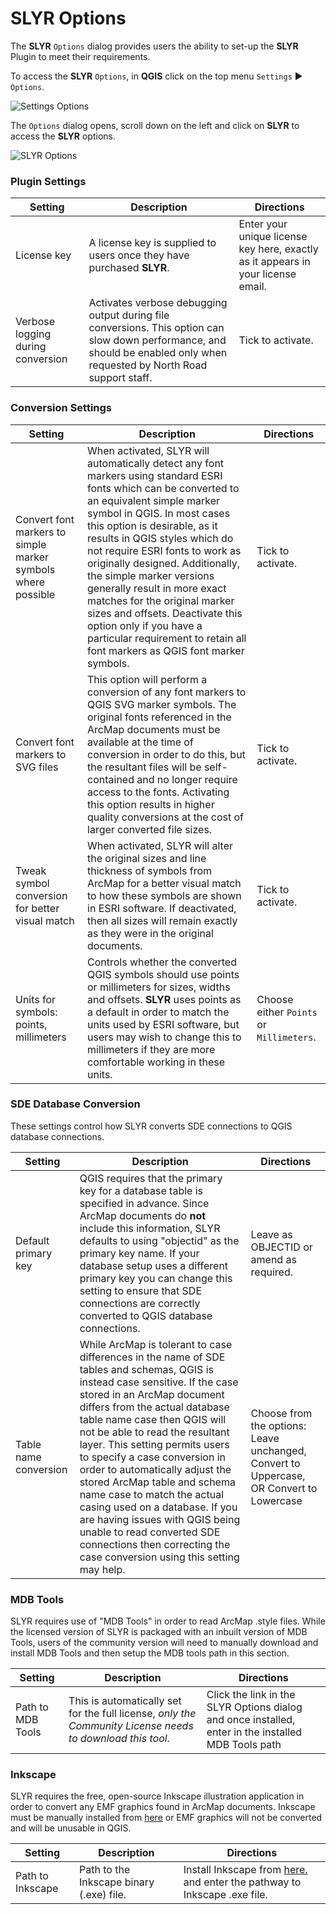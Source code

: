 # SLYR Options #

The **SLYR** `Options` dialog provides users the ability to set-up the **SLYR**
Plugin to meet their requirements.

To access the **SLYR** `Options`, in **QGIS** click on the top menu `Settings`
▶️ `Options`.

![Settings Options](../images/settings_options.png)

The `Options` dialog opens, scroll down on the left and click on **SLYR** to
access the **SLYR** options.

![SLYR Options](../images/settings_options_slyr_edit2.png)

### Plugin Settings ###

| Setting                           | Description                                                                                                                                                               | Directions                                                                       |
|-----------------------------------|---------------------------------------------------------------------------------------------------------------------------------------------------------------------------|----------------------------------------------------------------------------------|
| License key                       | A license key is supplied to users once they have purchased **SLYR**.                                                                                                     | Enter your unique license key here, exactly as it appears in your license email. |
| Verbose logging during conversion | Activates verbose debugging output during file conversions. This option can slow down performance, and should be enabled only when requested by North Road support staff. | Tick to activate.                                                                |

### Conversion Settings ###

| Setting                                                      | Description                                                                                                                                                                                                                                                                                                                                                                                                                                                                                                                                              | Directions                               |
|--------------------------------------------------------------|----------------------------------------------------------------------------------------------------------------------------------------------------------------------------------------------------------------------------------------------------------------------------------------------------------------------------------------------------------------------------------------------------------------------------------------------------------------------------------------------------------------------------------------------------------|------------------------------------------|
| Convert font markers to simple marker symbols where possible | When activated, SLYR will automatically detect any font markers using standard ESRI fonts which can be converted to an equivalent simple marker symbol in QGIS. In most cases this option is desirable, as it results in QGIS styles which do not require ESRI fonts to work as originally designed. Additionally, the simple marker versions generally result in more exact matches for the original marker sizes and offsets. Deactivate this option only if you have a particular requirement to retain all font markers as QGIS font marker symbols. | Tick to activate.                        |
| Convert font markers to SVG files                            | This option will perform a conversion of any font markers to QGIS SVG marker symbols. The original fonts referenced in the ArcMap documents must be available at the time of conversion in order to do this, but the resultant files will be self-contained and no longer require access to the fonts. Activating this option results in higher quality conversions at the cost of larger converted file sizes.                                                                                                                                          | Tick to activate.                        |
| Tweak symbol conversion for better visual match              | When activated, SLYR will alter the original sizes and line thickness of symbols from ArcMap for a better visual match to how these symbols are shown in ESRI software. If deactivated, then all sizes will remain exactly as they were in the original documents.                                                                                                                                                                                                                                                                                       | Tick to activate.                        |
| Units for symbols: points, millimeters                       | Controls whether the converted QGIS symbols should use points or millimeters for sizes, widths and offsets. **SLYR** uses points as a default in order to match the units used by ESRI software, but users may wish to change this to millimeters if they are more comfortable working in these units.                                                                                                                                                                                                                                                   | Choose either `Points` or `Millimeters`. |

### SDE Database Conversion ###

These settings control how SLYR converts SDE connections to QGIS database
connections.

| Setting               | Description                                                                                                                                                                                                                                                                                                                                                                                                                                                                                                                                                                                                   | Directions                                                                              |
|-----------------------|---------------------------------------------------------------------------------------------------------------------------------------------------------------------------------------------------------------------------------------------------------------------------------------------------------------------------------------------------------------------------------------------------------------------------------------------------------------------------------------------------------------------------------------------------------------------------------------------------------------|-----------------------------------------------------------------------------------------|
| Default primary key   | QGIS requires that the primary key for a database table is specified in advance. Since ArcMap documents do **not** include this information, SLYR defaults to using "objectid" as the primary key name. If your database setup uses a different primary key you can change this setting to ensure that SDE connections are correctly converted to QGIS database connections.                                                                                                                                                                                                                                  | Leave as OBJECTID or amend as required.                                                 
| Table name conversion | While ArcMap is tolerant to case differences in the name of SDE tables and schemas, QGIS is instead case sensitive. If the case stored in an ArcMap document differs from the actual database table name case then QGIS will not be able to read the resultant layer. This setting permits users to specify a case conversion in order to automatically adjust the stored ArcMap table and schema name case to match the actual casing used on a database. If you are having issues with QGIS being unable to read converted SDE connections then correcting the case conversion using this setting may help. | Choose from the options: Leave unchanged, Convert to Uppercase, OR Convert to Lowercase 

### MDB Tools ###

SLYR requires use of "MDB Tools" in order to read ArcMap .style files. While
the licensed version of SLYR is packaged with an inbuilt version of MDB Tools,
users of the community version will need to manually download and install MDB
Tools and then setup the MDB tools path in this section.

| Setting           | Description                                                                                               | Directions                                                                                          |
|-------------------|-----------------------------------------------------------------------------------------------------------|-----------------------------------------------------------------------------------------------------|
| Path to MDB Tools | This is automatically set for the full license, *only the Community License needs to download this tool*. | Click the link in the SLYR Options dialog and once installed, enter in the installed MDB Tools path 

### Inkscape ###

SLYR requires the free, open-source Inkscape illustration application in order
to convert any EMF graphics found in ArcMap documents. Inkscape must be
manually installed from [here](https://inkscape.org) or EMF graphics will not
be converted and will be unusable in QGIS.

| Setting          | Description                              | Directions                                                                                       |
|------------------|------------------------------------------|--------------------------------------------------------------------------------------------------|
| Path to Inkscape | Path to the Inkscape binary (.exe) file. | Install Inkscape from [here.](https://inkscape.org) and enter the pathway to Inkscape .exe file. 

